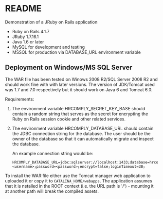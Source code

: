 README
======

Demonstration of a JRuby on Rails application

* Ruby on Rails 4.1.7
* JRuby 1.7.16.1
* Java 1.6 or later
* MySQL for development and testing
* MSSQL for production via DATABASE_URL environment variable

Deployment on Windows/MS SQL Server
-----------------------------------

The WAR file has been tested on Winows 2008 R2/SQL Server 2008 R2 and should
work fine with with later versions. The version of JDK/Tomcat used was 1.7 and
7.0 respectively but it should work on Java 6 and Tomcat 6.0.

Requirements:

1.  The environment variable HRCOMPLY_SECRET_KEY_BASE should contain a random
    string that serves as the secret for encrypting the Ruby on Rails session
    cookie and other related services.

2.  The environment variable HRCOMPLY_DATABASE_URL should contain the JDBC
    connection string for the database. The user should be the owner of the
    database so that it can automatically migrate and inspect the database.

    An example connection string would be:

    ```
    HRCOMPLY_DATABASE_URL=jdbc:sqlserver://localhost:1433;database=hrcomply_production;user=<username>;password=<password>;encrypt=false;loginTimeout=30;
    ```

To install the WAR file either use the Tomcat manager web application to uploaded
it or copy it to `CATALINA_HOME/webapps`. The application assumes that it is
nstalled in the ROOT context (i.e. the URL path is '/') - mounting it at another
path will break the compiled assets.
